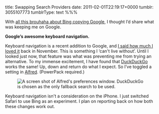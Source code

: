 title: Swapping Search Providers
date: 2011-02-01T22:19:17+0000
tumblr: 3055107773
tumblrType: text
%%%

With [all this brouhaha about Bing copying Google][B], I thought I’d share what was keeping me on Google.

**Google’s awesome keyboard navigation.**

Keyboard navigation is a recent addition to Google, and [I said how much I loved it][C] back in November. This is something I ‘can't live without’. Until I looked just now, that feature was what was preventing me from trying an alternative. To my immense excitement, I have found that [DuckDuckGo][D] works the same! Up, down and return do what I expect. So I’ve toggled a setting in [Alfred][A]. (PowerPack required.)

<figure class="tmblr-full" data-orig-height="216" data-orig-width="500"><img src="9c6432f82bccbd0304001b17f4fe12a7b844dc3b.png" alt="A screen shot of Alfred's preferences window. DuckDuckGo is chosen as the only fallback search to be used." data-orig-height="216" data-orig-width="500"></figure>

Keyboard navigation isn't a consideration on the iPhone. I just switched Safari to use Bing as an experiment. I plan on reporting back on how both these changes work out.

[A]: http://www.alfredapp.com/
[B]: http://searchengineland.com/google-bing-is-cheating-copying-our-search-results-62914
[C]: /post/1701520566
[D]: http://duckduckgo.com/
